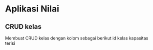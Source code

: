 # Aplikasi Nilai
## CRUD kelas
Membuat CRUD kelas dengan kolom sebagai berikut
id
kelas
kapasitas
terisi